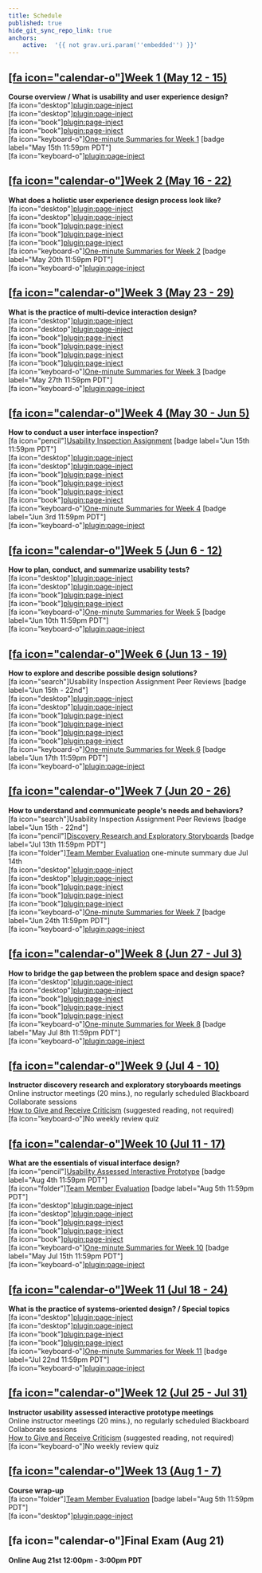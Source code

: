 ```yaml
---
title: Schedule
published: true
hide_git_sync_repo_link: true
anchors:
    active:  '{{ not grav.uri.param(''embedded'') }}'
---
```


## [[fa icon="calendar-o"]Week 1 (May 12 - 15)](../home/week-01)
**Course overview / What is usability and user experience design?**  
[fa icon="desktop"][plugin:page-inject](../blackboard-sessions/week-01-1)  
[fa icon="desktop"][plugin:page-inject](../blackboard-sessions/week-01-2)  
[fa icon="book"][plugin:page-inject](../weekly-readings/week-01-1?template=partials/embedlycardlinkonly)  
[fa icon="book"][plugin:page-inject](../weekly-readings/week-01-2?template=partials/embedlycardlinkonly)  
[fa icon="keyboard-o"][One-minute Summaries for Week 1](https://canvas.sfu.ca/courses/53207/assignments) [badge label="May 15th 11:59pm PDT"]    
[fa icon="keyboard-o"][plugin:page-inject](../canvaslms-assignments/weekly-review-quizzes/week-01)

## [[fa icon="calendar-o"]Week 2 (May 16 - 22)](../home/week-02)
**What does a holistic user experience design process look like?**  
[fa icon="desktop"][plugin:page-inject](../blackboard-sessions/week-02-1)  
[fa icon="desktop"][plugin:page-inject](../blackboard-sessions/week-02-2)  
[fa icon="book"][plugin:page-inject](../weekly-readings/week-02-1?template=partials/embedlycardlinkonly)  
[fa icon="book"][plugin:page-inject](../weekly-readings/week-02-2?template=partials/embedlycardlinkonly)  
[fa icon="book"][plugin:page-inject](../weekly-readings/week-02-3?template=partials/embedlycardlinkonly)  
[fa icon="keyboard-o"][One-minute Summaries for Week 2](https://canvas.sfu.ca/courses/53207/assignments) [badge label="May 20th 11:59pm PDT"]    
[fa icon="keyboard-o"][plugin:page-inject](../canvaslms-assignments/weekly-review-quizzes/week-02)   

## [[fa icon="calendar-o"]Week 3 (May 23 - 29)](../home/week-03)
**What is the practice of multi-device interaction design?**   
[fa icon="desktop"][plugin:page-inject](../blackboard-sessions/week-03-1)  
[fa icon="desktop"][plugin:page-inject](../blackboard-sessions/week-03-2)  
[fa icon="book"][plugin:page-inject](../weekly-readings/week-03-1?template=partials/embedlycardlinkonly)  
[fa icon="book"][plugin:page-inject](../weekly-readings/week-03-2?template=partials/embedlycardlinkonly)  
[fa icon="book"][plugin:page-inject](../weekly-readings/week-03-3?template=partials/embedlycardlinkonly)  
[fa icon="book"][plugin:page-inject](../weekly-readings/week-03-4?template=partials/embedlycardlinkonly)  
[fa icon="keyboard-o"][One-minute Summaries for Week 3](https://canvas.sfu.ca/courses/53207/assignments) [badge label="May 27th 11:59pm PDT"]    
[fa icon="keyboard-o"][plugin:page-inject](../canvaslms-assignments/weekly-review-quizzes/week-03)  

## [[fa icon="calendar-o"]Week 4 (May 30 - Jun 5)](../home/week-04)
**How to conduct a user interface inspection?**   
[fa icon="pencil"][Usability Inspection Assignment](https://canvas.sfu.ca/courses/53207/assignments/457116) [badge label="Jun 15th 11:59pm PDT"]  
[fa icon="desktop"][plugin:page-inject](../blackboard-sessions/week-04-1)  
[fa icon="desktop"][plugin:page-inject](../blackboard-sessions/week-04-2)  
[fa icon="book"][plugin:page-inject](../weekly-readings/week-04-1?template=partials/embedlycardlinkonly)  
[fa icon="book"][plugin:page-inject](../weekly-readings/week-04-2?template=partials/embedlycardlinkonly)  
[fa icon="book"][plugin:page-inject](../weekly-readings/week-04-3?template=partials/embedlycardlinkonly)  
[fa icon="book"][plugin:page-inject](../weekly-readings/week-04-4?template=partials/embedlycardlinkonly)  
[fa icon="keyboard-o"][One-minute Summaries for Week 4](https://canvas.sfu.ca/courses/53207/assignments) [badge label="Jun 3rd 11:59pm PDT"]   
[fa icon="keyboard-o"][plugin:page-inject](../canvaslms-assignments/weekly-review-quizzes/week-04)  

## [[fa icon="calendar-o"]Week 5 (Jun 6 - 12)](../home/week-05)
**How to plan, conduct, and summarize usability tests?**   
[fa icon="desktop"][plugin:page-inject](../blackboard-sessions/week-05-1)  
[fa icon="desktop"][plugin:page-inject](../blackboard-sessions/week-05-2)  
[fa icon="book"][plugin:page-inject](../weekly-readings/week-05-1?template=partials/embedlycardlinkonly)  
[fa icon="book"][plugin:page-inject](../weekly-readings/week-05-2?template=partials/embedlycardlinkonly)  
[fa icon="keyboard-o"][One-minute Summaries for Week 5](https://canvas.sfu.ca/courses/53207/assignments) [badge label="Jun 10th 11:59pm PDT"]    
[fa icon="keyboard-o"][plugin:page-inject](../canvaslms-assignments/weekly-review-quizzes/week-05)  

## [[fa icon="calendar-o"]Week 6 (Jun 13 - 19)](../home/week-06)
**How to explore and describe possible design solutions?**  
[fa icon="search"]Usability Inspection Assignment Peer Reviews [badge label="Jun 15th - 22nd"]  
[fa icon="desktop"][plugin:page-inject](../blackboard-sessions/week-06-1)  
[fa icon="desktop"][plugin:page-inject](../blackboard-sessions/week-06-2)  
[fa icon="book"][plugin:page-inject](../weekly-readings/week-06-1?template=partials/embedlycardlinkonly)  
[fa icon="book"][plugin:page-inject](../weekly-readings/week-06-2?template=partials/embedlycardlinkonly)  
[fa icon="book"][plugin:page-inject](../weekly-readings/week-06-3?template=partials/embedlycardlinkonly)  
[fa icon="book"][plugin:page-inject](../weekly-readings/week-06-4?template=partials/embedlycardlinkonly)  
[fa icon="keyboard-o"][One-minute Summaries for Week 6](https://canvas.sfu.ca/courses/53207/assignments) [badge label="Jun 17th 11:59pm PDT"]  
[fa icon="keyboard-o"][plugin:page-inject](../canvaslms-assignments/weekly-review-quizzes/week-06)  

## [[fa icon="calendar-o"]Week 7 (Jun 20 - 26)](../home/week-07)
**How to understand and communicate people's needs and behaviors?**   
[fa icon="search"]Usability Inspection Assignment Peer Reviews [badge label="Jun 15th - 22nd"]  
[fa icon="pencil"][Discovery Research and Exploratory Storyboards](https://canvas.sfu.ca/courses/53207/assignments/457109) [badge label="Jul 13th 11:59pm PDT"]  
[fa icon="folder"][Team Member Evaluation](https://canvas.sfu.ca/courses/53207/files/folder/Downloads/Team%20Member%20Evaluations) one-minute summary due Jul 14th  
[fa icon="desktop"][plugin:page-inject](../blackboard-sessions/week-07-1)  
[fa icon="desktop"][plugin:page-inject](../blackboard-sessions/week-07-2)  
[fa icon="book"][plugin:page-inject](../weekly-readings/week-07-1?template=partials/embedlycardlinkonly)  
[fa icon="book"][plugin:page-inject](../weekly-readings/week-07-2?template=partials/embedlycardlinkonly)  
[fa icon="book"][plugin:page-inject](../weekly-readings/week-07-3?template=partials/embedlycardlinkonly)  
[fa icon="keyboard-o"][One-minute Summaries for Week 7](https://canvas.sfu.ca/courses/53207/assignments) [badge label="Jun 24th 11:59pm PDT"]  
[fa icon="keyboard-o"][plugin:page-inject](../canvaslms-assignments/weekly-review-quizzes/week-07)  

## [[fa icon="calendar-o"]Week 8 (Jun 27 - Jul 3)](../home/week-08)
**How to bridge the gap between the problem space and design space?**    
[fa icon="desktop"][plugin:page-inject](../blackboard-sessions/week-08-1)  
[fa icon="desktop"][plugin:page-inject](../blackboard-sessions/week-08-2)  
[fa icon="book"][plugin:page-inject](../weekly-readings/week-08-1?template=partials/embedlycardlinkonly)  
[fa icon="book"][plugin:page-inject](../weekly-readings/week-08-2?template=partials/embedlycardlinkonly)  
[fa icon="book"][plugin:page-inject](../weekly-readings/week-08-3?template=partials/embedlycardlinkonly)  
[fa icon="keyboard-o"][One-minute Summaries for Week 8](https://canvas.sfu.ca/courses/53207/assignments) [badge label="May Jul 8th 11:59pm PDT"]  
[fa icon="keyboard-o"][plugin:page-inject](../canvaslms-assignments/weekly-review-quizzes/week-08)  

## [[fa icon="calendar-o"]Week 9 (Jul 4 - 10)](../home/week-09)
**Instructor discovery research and exploratory storyboards meetings**  
Online instructor meetings (20 mins.), no regularly scheduled Blackboard Collaborate sessions  
<i class="fa fa-book" aria-hidden="true"></i> [How to Give and Receive Criticism](http://scottberkun.com/essays/35-how-to-give-and-receive-criticism/) (suggested reading, not required)  
[fa icon="keyboard-o"]No weekly review quiz  

## [[fa icon="calendar-o"]Week 10 (Jul 11 - 17)](../home/week-10)
**What are the essentials of visual interface design?**  
[fa icon="pencil"][Usability Assessed Interactive Prototype](https://canvas.sfu.ca/courses/53207/assignments/457113) [badge label="Aug 4th 11:59pm PDT"]  
[fa icon="folder"][Team Member Evaluation](https://canvas.sfu.ca/courses/53207/files/folder/Downloads/Team%20Member%20Evaluations) [badge label="Aug 5th 11:59pm PDT"]  
[fa icon="desktop"][plugin:page-inject](../blackboard-sessions/week-10-1)  
[fa icon="desktop"][plugin:page-inject](../blackboard-sessions/week-10-2)  
[fa icon="book"][plugin:page-inject](../weekly-readings/week-10-1?template=partials/embedlycardlinkonly)  
[fa icon="book"][plugin:page-inject](../weekly-readings/week-10-2?template=partials/embedlycardlinkonly)  
[fa icon="book"][plugin:page-inject](../weekly-readings/week-10-3?template=partials/embedlycardlinkonly)  
[fa icon="keyboard-o"][One-minute Summaries for Week 10](https://canvas.sfu.ca/courses/53207/assignments) [badge label="May Jul 15th 11:59pm PDT"]  
[fa icon="keyboard-o"][plugin:page-inject](../canvaslms-assignments/weekly-review-quizzes/week-10)

## [[fa icon="calendar-o"]Week 11 (Jul 18 - 24)](../home/week-11)
**What is the practice of systems-oriented design? / Special topics**   
[fa icon="desktop"][plugin:page-inject](../blackboard-sessions/week-11-1)  
[fa icon="desktop"][plugin:page-inject](../blackboard-sessions/week-11-2)  
[fa icon="book"][plugin:page-inject](../weekly-readings/week-11-1?template=partials/embedlycardlinkonly)  
[fa icon="book"][plugin:page-inject](../weekly-readings/week-11-2?template=partials/embedlycardlinkonly)   
[fa icon="keyboard-o"][One-minute Summaries for Week 11](https://canvas.sfu.ca/courses/53207/assignments) [badge label="Jul 22nd 11:59pm PDT"]  
[fa icon="keyboard-o"][plugin:page-inject](../canvaslms-assignments/weekly-review-quizzes/week-11)  

## [[fa icon="calendar-o"]Week 12 (Jul 25 - Jul 31)](../home/week-12)
**Instructor usability assessed interactive prototype meetings**  
Online instructor meetings (20 mins.), no regularly scheduled Blackboard Collaborate sessions  
<i class="fa fa-book" aria-hidden="true"></i> [How to Give and Receive Criticism](http://scottberkun.com/essays/35-how-to-give-and-receive-criticism/) (suggested reading, not required)  
[fa icon="keyboard-o"]No weekly review quiz  

## [[fa icon="calendar-o"]Week 13 (Aug 1 - 7)](../home/week-13)
**Course wrap-up**  
[fa icon="folder"][Team Member Evaluation](https://canvas.sfu.ca/courses/53207/files/folder/Downloads/Team%20Member%20Evaluations) [badge label="Aug 5th 11:59pm PDT"]  
[fa icon="desktop"][plugin:page-inject](../blackboard-sessions/week-13-1)  

## [fa icon="calendar-o"]Final Exam (Aug 21)
**Online Aug 21st 12:00pm - 3:00pm PDT**  
